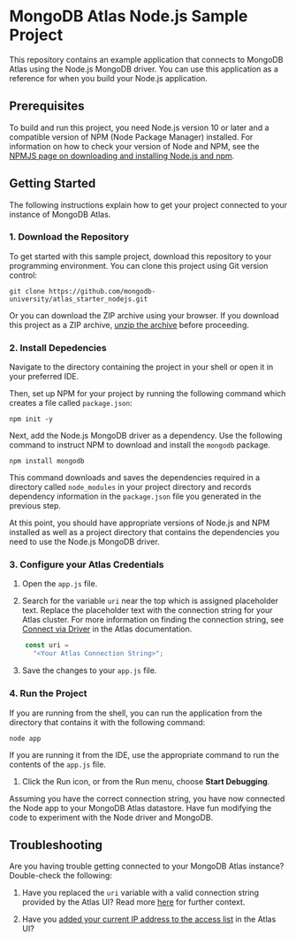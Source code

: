# MongoDB Atlas Node.js Sample Project

This repository contains an example application that connects to MongoDB
Atlas using the Node.js MongoDB driver. You can use this application as
a reference for when you build your Node.js application.

## Prerequisites

To build and run this project, you need Node.js version 10 or later and
a compatible version of NPM (Node Package Manager) installed. For 
information on how to check your version of Node and NPM, see the [NPMJS
page on downloading and installing Node.js and
npm](https://docs.npmjs.com/downloading-and-installing-node-js-and-npm).

## Getting Started

The following instructions explain how to get your project connected to your 
instance of MongoDB Atlas.

### 1. Download the Repository

To get started with this sample project, download this repository to your
programming environment. You can clone this project using Git version control:

```
git clone https://github.com/mongodb-university/atlas_starter_nodejs.git
```

Or you can download the ZIP archive using your browser. If you download
this project as a ZIP archive, 
[unzip the archive](https://www.wikihow.com/Unzip-a-File) before proceeding.

### 2. Install Depedencies

Navigate to the directory containing the project in your shell or open it
in your preferred IDE.

Then, set up NPM for your project by running the following command which
creates a file called `package.json`:

```shell
npm init -y
```

Next, add the Node.js MongoDB driver as a dependency. Use the following
command to instruct NPM to download and install the `mongodb` package.

```shell
npm install mongodb
```

This command downloads and saves the dependencies required in a directory
called `node_modules` in your project directory and records dependency
information in the `package.json` file you generated in the previous step.

At this point, you should have appropriate versions of Node.js and NPM 
installed as well as a project directory that contains the dependencies you 
need to use the Node.js MongoDB driver.

### 3. Configure your Atlas Credentials

1. Open the  `app.js` file.

2. Search for the variable `uri` near the top which is assigned
   placeholder text. Replace the placeholder text with the connection
   string for your Atlas cluster. For more information on finding the
   connection string, see [Connect via
   Driver](https://docs.atlas.mongodb.com/driver-connection/) in the Atlas
   documentation.

```js
    const uri = 
      "<Your Atlas Connection String>";
```

3. Save the changes to your `app.js` file.

### 4. Run the Project

If you are running from the shell, you can run the application from the
directory that contains it with the following command:

```shell
node app
```

If you are running it from the IDE, use the appropriate command to run the
contents of the `app.js` file.

1. Click the Run icon, or from the Run menu, choose **Start Debugging**.

Assuming you have the correct connection string, you have now connected 
the Node app to your MongoDB Atlas datastore.
Have fun modifying the code to experiment with the Node driver and MongoDB.

## Troubleshooting

Are you having trouble getting connected to your MongoDB Atlas instance? Double-check the following:

1. Have you replaced the `uri` variable with a valid connection string provided by the Atlas UI?  Read more [here](https://docs.atlas.mongodb.com/driver-connection/) for further context.

2. Have you [added your current IP address to the access list](https://docs.atlas.mongodb.com/security-whitelist/) in the Atlas UI?
